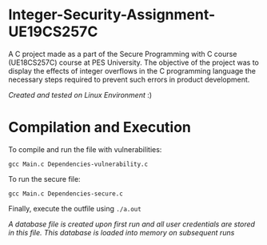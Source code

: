 # Integer-Security-Assignment-UE19CS257C
A C project made as a part of the Secure Programming with C course (UE18CS257C) course at PES University. The objective of the project was to display the effects of integer overflows in the C programming language the necessary steps required to prevent such errors in product development.

*Created and tested on Linux Environment* :)

# Compilation and Execution
To compile and run the file with vulnerabilities: 

```gcc Main.c Dependencies-vulnerability.c```

To run the secure file: 

```gcc Main.c Dependencies-secure.c```

Finally, execute the outfile using ```./a.out```

*A database file is created upon first run and all user credentials are stored in this file. This database is loaded into memory on subsequent runs*
